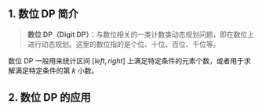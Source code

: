 ## 1. 数位 DP 简介

> **数位 DP（Digit DP）**：与数位相关的一类计数类动态规划问题，即在数位上进行动态规划。这里的数位指的是个位、十位、百位、千位等。

数位 DP 一般用来统计区间 $[left, right]$ 上满足特定条件的元素个数，或者用于求解满足特定条件的第 $k$ 小数。

## 2. 数位 DP 的应用